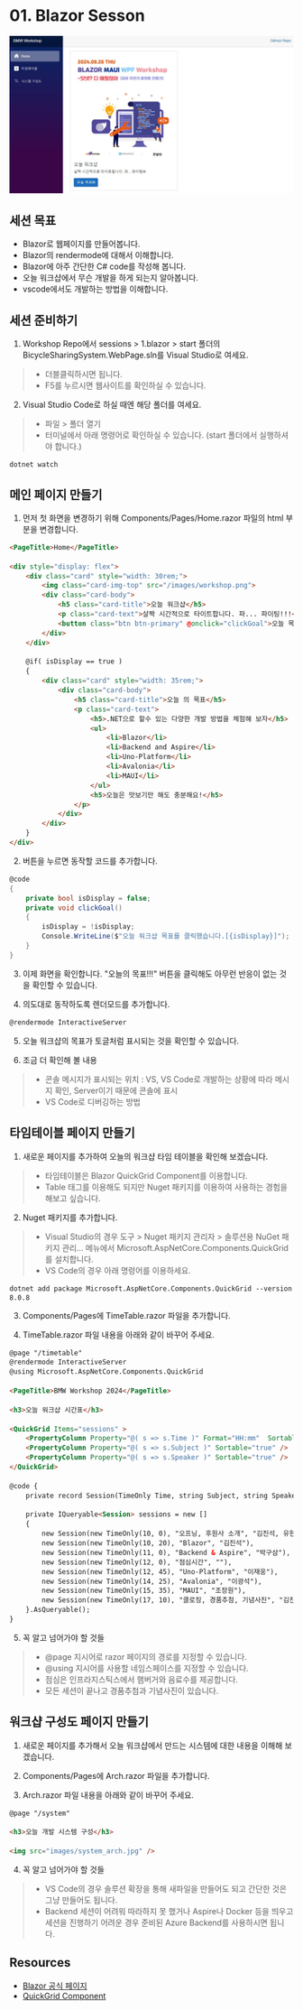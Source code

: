 # 01. Blazor Sesson
![메인페이지](./home.jpg)
## 세션 목표
- Blazor로 웹페이지를 만들어봅니다.
- Blazor의 rendermode에 대해서 이해합니다.
- Blazor에 아주 간단한 C# code를 작성해 봅니다.
- 오늘 워크샵에서 무슨 개발을 하게 되는지 알아봅니다.
- vscode에서도 개발하는 방법을 이해합니다.

## 세션 준비하기
1. Workshop Repo에서 sessions > 1.blazor > start 폴더의 BicycleSharingSystem.WebPage.sln를 Visual Studio로 여세요.
  >- 더블클릭하시면 됩니다.
  >- F5를 누르시면 웹사이트를 확인하실 수 있습니다.

2. Visual Studio Code로 하실 때엔 해당 폴더를 여세요.
  >- 파일 > 폴더 열기
  >- 터미널에서 아래 명령어로 확인하실 수 있습니다. (start 폴더에서 실행하셔야 합니다.)
  ```
  dotnet watch
  ```

## 메인 페이지 만들기
1. 먼저 첫 화면을 변경하기 위해 Components/Pages/Home.razor 파일의 html 부분을 변경합니다.
```html
<PageTitle>Home</PageTitle>

<div style="display: flex">
    <div class="card" style="width: 30rem;">
        <img class="card-img-top" src="/images/workshop.png">
        <div class="card-body">
            <h5 class="card-title">오늘 워크샵</h5>
            <p class="card-text">살짝 시간적으로 타이트합니다. 파... 파이팅!!!</p>
            <button class="btn btn-primary" @onclick="clickGoal">오늘 목표!!!</button>
        </div>
    </div>

    @if( isDisplay == true )
    {
        <div class="card" style="width: 35rem;">
            <div class="card-body">
                <h5 class="card-title">오늘 의 목표</h5>
                <p class="card-text">
                    <h5>.NET으로 할수 있는 다양한 개발 방법을 체험해 보자</h5>
                    <ul>
                        <li>Blazor</li>
                        <li>Backend and Aspire</li>
                        <li>Uno-Platform</li>
                        <li>Avalonia</li>
                        <li>MAUI</li>
                    </ul>
                    <h5>오늘은 맛보기만 해도 충분해요!</h5>
                </p>
            </div>
        </div>
    }
</div>

```
2. 버튼을 누르면 동작할 코드를 추가합니다.
```cs
@code 
{
    private bool isDisplay = false;
    private void clickGoal()
    {
        isDisplay = !isDisplay;
        Console.WriteLine($"오늘 워크샵 목표를 클릭했습니다.[{isDisplay}]");
    }
}
```

3. 이제 화면을 확인합니다. "오늘의 목표!!!" 버튼을 클릭해도 아무런 반응이 없는 것을 확인할 수 있습니다.

4. 의도대로 동작하도록 렌더모드를 추가합니다.
```cs
@rendermode InteractiveServer
```

5. 오늘 워크샵의 목표가 토글처럼 표시되는 것을 확인할 수 있습니다.

6. 조금 더 확인해 볼 내용
>- 콘솔 메시지가 표시되는 위치 : VS, VS Code로 개발하는 상황에 따라 메시지 확인, Server이기 때문에 콘솔에 표시
>- VS Code로 디버깅하는 방법

## 타임테이블 페이지 만들기
1. 새로운 페이지를 추가하여 오늘의 워크샵 타임 테이블을 확인해 보겠습니다.
>- 타임테이블은 Blazor QuickGrid Component를 이용합니다.
>- Table 태그를 이용해도 되지만 Nuget 패키지를 이용하여 사용하는 경험을 해보고 싶습니다.

2. Nuget 패키지를 추가합니다.
>- Visual Studio의 경우 도구 > Nuget 패키지 관리자 > 솔루션용 NuGet 패키지 관리... 메뉴에서 Microsoft.AspNetCore.Components.QuickGrid를 설치합니다.
>- VS Code의 경우 아래 명령어를 이용하세요.
```
dotnet add package Microsoft.AspNetCore.Components.QuickGrid --version 8.0.8
```

3. Components/Pages에 TimeTable.razor 파일을 추가합니다.

4. TimeTable.razor 파일 내용을 아래와 같이 바꾸어 주세요.
```html
@page "/timetable"
@rendermode InteractiveServer
@using Microsoft.AspNetCore.Components.QuickGrid

<PageTitle>BMW Workshop 2024</PageTitle>

<h3>오늘 워크샵 시간표</h3>

<QuickGrid Items="sessions" >
    <PropertyColumn Property="@( s => s.Time )" Format="HH:mm"  Sortable="true" />
    <PropertyColumn Property="@( s => s.Subject )" Sortable="true" />
    <PropertyColumn Property="@( s => s.Speaker )" Sortable="true" />
</QuickGrid>

@code {
    private record Session(TimeOnly Time, string Subject, string Speaker);

    private IQueryable<Session> sessions = new []
    {
        new Session(new TimeOnly(10, 0), "오프닝, 후원사 소개", "김진석, 유현아"),
        new Session(new TimeOnly(10, 20), "Blazor", "김진석"),
        new Session(new TimeOnly(11, 0), "Backend & Aspire", "박구삼"),
        new Session(new TimeOnly(12, 0), "점심시간", ""),
        new Session(new TimeOnly(12, 45), "Uno-Platform", "이재웅"),
        new Session(new TimeOnly(14, 25), "Avalonia", "이광석"),
        new Session(new TimeOnly(15, 35), "MAUI", "조장원"),
        new Session(new TimeOnly(17, 10), "클로징, 경품추첨, 기념사진", "김진석, 조동수"),
    }.AsQueryable();
}
```

5. 꼭 알고 넘어가야 할 것들
>- @page 지시어로 razor 페이지의 경로를 지정할 수 있습니다.
>- @using 지시어를 사용할 네임스페이스를 지정할 수 있습니다.
>- 점심은 인프라지스틱스에서 햄버거와 음료수를 제공합니다. 
>- 모든 세션이 끝나고 경품추첨과 기념사진이 있습니다.

## 워크샵 구성도 페이지 만들기
1. 새로운 페이지를 추가해서 오늘 워크샵에서 만드는 시스템에 대한 내용을 이해해 보겠습니다.

2. Components/Pages에 Arch.razor 파일을 추가합니다.

3. Arch.razor 파일 내용을 아래와 같이 바꾸어 주세요.
```html
@page "/system"

<h3>오늘 개발 시스템 구성</h3>

<img src="images/system_arch.jpg" />
```

4. 꼭 알고 넘어가야 할 것들
>- VS Code의 경우 솔루션 확장을 통해 새파일을 만들어도 되고 간단한 것은 그냥 만들어도 됩니다.
>- Backend 세션이 어려워 따라하지 못 했거나 Aspire나 Docker 등을 띄우고 세션을 진행하기 어려운 경우 준비된 Azure Backend를 사용하시면 됩니다.

## Resources
- [Blazor 공식 페이지](https://dotnet.microsoft.com/ko-kr/apps/aspnet/web-apps/blazor)
- [QuickGrid Component](https://learn.microsoft.com/ko-kr/aspnet/core/blazor/components/quickgrid?view=aspnetcore-8.0&tabs=visual-studio)
